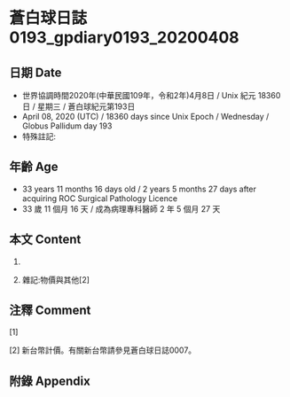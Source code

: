 # 蒼白球日誌0193_gpdiary0193_20200408 #

## 日期 Date ##

* 世界協調時間2020年(中華民國109年，令和2年)4月8日 / Unix 紀元 18360 日 / 星期三 / 蒼白球紀元第193日
* April 08, 2020 (UTC) / 18360 days since Unix Epoch / Wednesday / Globus Pallidum day 193
* 特殊註記:

## 年齡 Age ##

* 33 years 11 months 16 days old / 2 years 5 months 27 days after acquiring ROC Surgical Pathology Licence
* 33 歲 11 個月 16 天 / 成為病理專科醫師 2 年 5 個月 27 天

## 本文 Content ##

1. 

    
2. 雜記:物價與其他[2]

    

## 注釋 Comment ##

[1] 


[2] 新台幣計價。有關新台幣請參見蒼白球日誌0007。



## 附錄 Appendix ##

